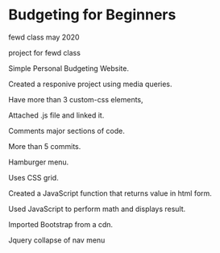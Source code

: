 # Budgeting for Beginners

fewd class may 2020

project for fewd class

Simple Personal Budgeting Website.

Created a responive project using media queries. 

Have more than 3 custom-css elements,

Attached .js file and linked it.

Comments major sections of code.

More than 5 commits.

Hamburger menu.

Uses CSS grid.

Created a JavaScript function that returns value in html form.

Used JavaScript to perform math and displays result.

Imported Bootstrap from a cdn.

Jquery collapse of nav menu